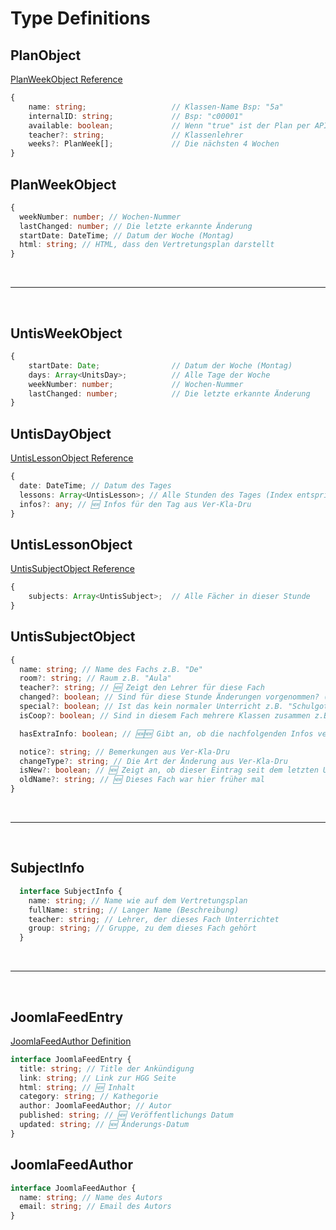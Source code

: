 # Type Definitions
## PlanObject
[PlanWeekObject Reference](#planweekobject)
```ts
{
    name: string;                   // Klassen-Name Bsp: "5a"
    internalID: string;             // Bsp: "c00001"
    available: boolean;             // Wenn "true" ist der Plan per API verfügbar
    teacher?: string;               // Klassenlehrer
    weeks?: PlanWeek[];             // Die nächsten 4 Wochen
}
```
## PlanWeekObject
```ts
{
  weekNumber: number; // Wochen-Nummer
  lastChanged: number; // Die letzte erkannte Änderung
  startDate: DateTime; // Datum der Woche (Montag)
  html: string; // HTML, dass den Vertretungsplan darstellt
}
```

<br/>
<hr/>
<br/>

## UntisWeekObject
```ts
{
    startDate: Date;                // Datum der Woche (Montag)
    days: Array<UnitsDay>;          // Alle Tage der Woche
    weekNumber: number;             // Wochen-Nummer
    lastChanged: number;            // Die letzte erkannte Änderung
}
```
## UntisDayObject
[UntisLessonObject Reference](#untislessonobject)
```ts
{
  date: DateTime; // Datum des Tages
  lessons: Array<UntisLesson>; // Alle Stunden des Tages (Index entspricht der Reihenfolge (1. Stunde, 2. Stunde, ...))
  infos?: any; // 🆕 Infos für den Tag aus Ver-Kla-Dru
}
```
## UntisLessonObject
[UntisSubjectObject Reference](#untissubjectobject)
```ts
{
    subjects: Array<UntisSubject>;  // Alle Fächer in dieser Stunde
}
```
## UntisSubjectObject
```ts
{
  name: string; // Name des Fachs z.B. "De"
  room?: string; // Raum z.B. "Aula"
  teacher?: string; // 🆕 Zeigt den Lehrer für diese Fach
  changed?: boolean; // Sind für diese Stunde Änderungen vorgenommen? (Rot im Vertretungsplan) 🆕 Wird jetzt individuell angezeigt!
  special?: boolean; // Ist das kein normaler Unterricht z.B. "Schulgottesdienst"
  isCoop?: boolean; // Sind in diesem Fach mehrere Klassen zusammen z.B. Religion / Ethik bzw. sind mehrere Lehrer für dieses Fach zuständig z.B. Sport (+ Schwimmen)

  hasExtraInfo: boolean; // 🆕🆕 Gibt an, ob die nachfolgenden Infos verfügbar sind

  notice?: string; // Bemerkungen aus Ver-Kla-Dru
  changeType?: string; // Die Art der Änderung aus Ver-Kla-Dru
  isNew?: boolean; // 🆕 Zeigt an, ob dieser Eintrag seit dem letzten Update neu ist
  oldName?: string; // 🆕 Dieses Fach war hier früher mal
}
```

<br/>
<hr/>
<br/>

## SubjectInfo
```ts
  interface SubjectInfo {
    name: string; // Name wie auf dem Vertretungsplan
    fullName: string; // Langer Name (Beschreibung)
    teacher: string; // Lehrer, der dieses Fach Unterrichtet
    group: string; // Gruppe, zu dem dieses Fach gehört
  }
```

<br/>
<hr/>
<br/>

## JoomlaFeedEntry
[JoomlaFeedAuthor Definition](#joomlafeedauthor)
```ts
interface JoomlaFeedEntry {
  title: string; // Title der Ankündigung
  link: string; // Link zur HGG Seite
  html: string; // 🆕 Inhalt
  category: string; // Kathegorie
  author: JoomlaFeedAuthor; // Autor
  published: string; // 🆕 Veröffentlichungs Datum
  updated: string; // 🆕 Änderungs-Datum
}
```

## JoomlaFeedAuthor
```ts
interface JoomlaFeedAuthor {
  name: string; // Name des Autors
  email: string; // Email des Autors
}
```